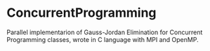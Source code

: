 # ConcurrentProgramming
Parallel implementarion of Gauss-Jordan Elimination for Concurrent Programming classes, wrote in C language with MPI and OpenMP.
